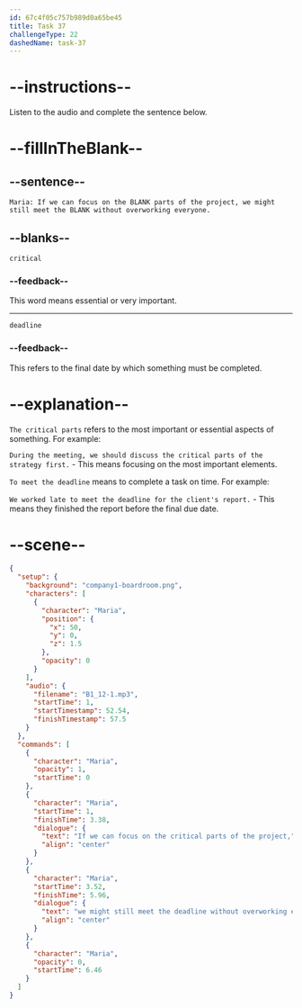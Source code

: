```yaml
---
id: 67c4f05c757b989d0a65be45
title: Task 37
challengeType: 22
dashedName: task-37
---
```


<!-- (Audio) Maria: If we can focus on the critical parts of the project, we might still meet the deadline without overworking everyone. -->

# --instructions--

Listen to the audio and complete the sentence below.

# --fillInTheBlank--

## --sentence--

`Maria: If we can focus on the BLANK parts of the project, we might still meet the BLANK without overworking everyone.`  

## --blanks--

`critical`  

### --feedback--

This word means essential or very important.  

---  

`deadline`  

### --feedback--

This refers to the final date by which something must be completed.  

# --explanation--

`The critical parts` refers to the most important or essential aspects of something. For example:

`During the meeting, we should discuss the critical parts of the strategy first.` - This means focusing on the most important elements.  

`To meet the deadline` means to complete a task on time. For example:

`We worked late to meet the deadline for the client's report.` - This means they finished the report before the final due date.  

# --scene--

```json
{
  "setup": {
    "background": "company1-boardroom.png",
    "characters": [
      {
        "character": "Maria",
        "position": {
          "x": 50,
          "y": 0,
          "z": 1.5
        },
        "opacity": 0
      }
    ],
    "audio": {
      "filename": "B1_12-1.mp3",
      "startTime": 1,
      "startTimestamp": 52.54,
      "finishTimestamp": 57.5
    }
  },
  "commands": [
    {
      "character": "Maria",
      "opacity": 1,
      "startTime": 0
    },
    {
      "character": "Maria",
      "startTime": 1,
      "finishTime": 3.38,
      "dialogue": {
        "text": "If we can focus on the critical parts of the project,",
        "align": "center"
      }
    },
    {
      "character": "Maria",
      "startTime": 3.52,
      "finishTime": 5.96,
      "dialogue": {
        "text": "we might still meet the deadline without overworking everyone.",
        "align": "center"
      }
    },
    {
      "character": "Maria",
      "opacity": 0,
      "startTime": 6.46
    }
  ]
}
```

